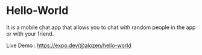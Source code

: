 # Hello-World
It is a mobile chat app that allows you to chat with random people in the app or with your friend.

Live Demo : https://expo.dev/@alozen/hello-world
